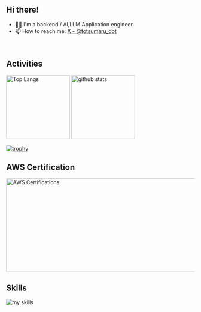 <!-- 2. プロフィールや連絡先を変更 -->
## Hi there!

- 🧑‍💻 I'm a backend / AI,LLM Application engineer.
- 📫 How to reach me: [X - @totsumaru_dot](https://x.com/totsumaru_dot)
<br>

## Activities

<div align="left"> 
  <img alt="Top Langs" height="170px" src="https://github-readme-stats.vercel.app/api?username=totsukash&theme=vue-dark&layout=compact" />
  <img alt="github stats" height="170px" src="https://github-readme-stats.vercel.app/api/top-langs/?username=totsukash&theme=vue-dark&layout=compact" />
</div>

[![trophy](https://github-profile-trophy.vercel.app/?username=ryo-ma)](https://github.com/ryo-ma/github-profile-trophy)

## AWS Certification

<img src="https://badge-studio.vercel.app/api/aws?certs=AIF,DEA,MLS,MLA,CLF" width="800" height="250" alt="AWS Certifications">

## Skills
<img alt="my skills" src="https://skillicons.dev/icons?theme=dark&perline=7&i=go,python,vim,js,ts,react,next,docker,aws,gcp,discord,docker,supabase" />
<br>
